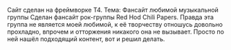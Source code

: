 Сайт сделан на фреймворке Т4. Тема: Фансайт любимой музыкальной группы
Сделан фансайт рок-группы Red Hod Chili Papers.
Правда эта группа не является моей любимой, к её творчеству отношусь довольно прохладно, впрочем и отторжения никакого
она не вызывает. Просто по ней нашёл подходящий контент, вот и решил делать.



